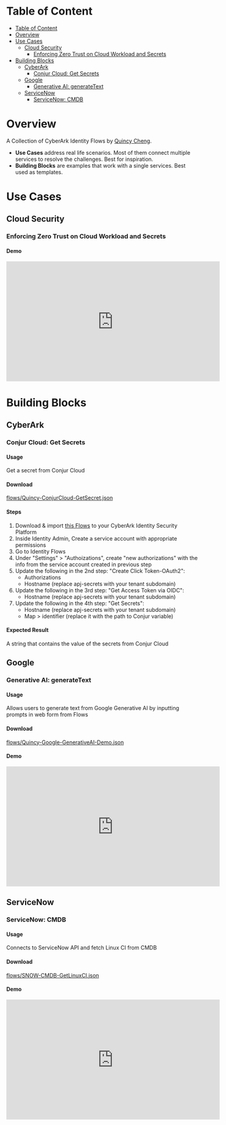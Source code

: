 # Table of Content
- [Table of Content](#table-of-content)
- [Overview](#overview)
- [Use Cases](#use-cases)
  - [Cloud Security](#cloud-security)
    - [Enforcing Zero Trust on Cloud Workload and Secrets](#enforcing-zero-trust-on-cloud-workload-and-secrets)
- [Building Blocks](#building-blocks)
  - [CyberArk](#cyberark)
    - [Conjur Cloud: Get Secrets](#conjur-cloud-get-secrets)
  - [Google](#google)
    - [Generative AI: generateText](#generative-ai-generatetext)
  - [ServiceNow](#servicenow)
    - [ServiceNow: CMDB](#servicenow-cmdb)


# Overview
A Collection of CyberArk Identity Flows by [Quincy Cheng](https://github.com/quincycheng).
- **Use Cases** address real life scenarios.   Most of them connect multiple services to resolve the challenges.  Best for inspiration.
- **Building Blocks** are examples that work with a single services.   Best used as templates.

# Use Cases

## Cloud Security
### Enforcing Zero Trust on Cloud Workload and Secrets

#### Demo
<iframe width="560" height="315" src="https://www.youtube.com/embed/dOGJQk8ndG0?si=cUianjMcWBuYVymF" title="YouTube video player" frameborder="0" allow="accelerometer; autoplay; clipboard-write; encrypted-media; gyroscope; picture-in-picture; web-share" allowfullscreen></iframe>

# Building Blocks

## CyberArk 

### Conjur Cloud: Get Secrets
#### Usage
Get a secret from Conjur Cloud
#### Download
[flows/Quincy-ConjurCloud-GetSecret.json](flows/Quincy-ConjurCloud-GetSecret.json)
#### Steps
1. Download & import [this Flows](flows/Quincy-ConjurCloud-GetSecret.json) to your CyberArk Identity Security Platform
2. Inside Identity Admin, Create a service account with appropriate permissions
3. Go to Identity Flows
4. Under "Settings" > "Authoizations", create "new authorizations" with the info from the service account created in previous step
5. Update the following in the 2nd step: "Create Click Token-OAuth2":
   - Authorizations
   - Hostname (replace apj-secrets with your tenant subdomain)
6. Update the following in the 3rd step: "Get Access Token via OIDC":
   - Hostname (replace apj-secrets with your tenant subdomain)
7. Update the following in the 4th step: "Get Secrets":
   - Hostname (replace apj-secrets with your tenant subdomain)
   - Map > identifier (replace it with the path to Conjur variable)

#### Expected Result
A string that contains the value of the secrets from Conjur Cloud

## Google

### Generative AI: generateText
#### Usage
Allows users to generate text from Google Generative AI by inputting prompts in web form from Flows
#### Download
[flows/Quincy-Google-GenerativeAI-Demo.json](flows/Quincy-Google-GenerativeAI-Demo.json)
#### Demo
<iframe width="560" height="315" src="https://www.youtube.com/embed/0ImLipCehYI?si=usAmTXqxwr_nHx1i" title="YouTube video player" frameborder="0" allow="accelerometer; autoplay; clipboard-write; encrypted-media; gyroscope; picture-in-picture; web-share" allowfullscreen></iframe>


## ServiceNow

### ServiceNow: CMDB
#### Usage
Connects to ServiceNow API and fetch Linux CI from CMDB
#### Download
[flows/SNOW-CMDB-GetLinuxCI.json](flows/SNOW-CMDB-GetLinuxCI.json)
#### Demo
<iframe width="560" height="315" src="https://www.youtube.com/embed/-iMHaNbpSfc?si=oOPCnQQM4JIEvtfB" title="YouTube video player" frameborder="0" allow="accelerometer; autoplay; clipboard-write; encrypted-media; gyroscope; picture-in-picture; web-share" allowfullscreen></iframe>